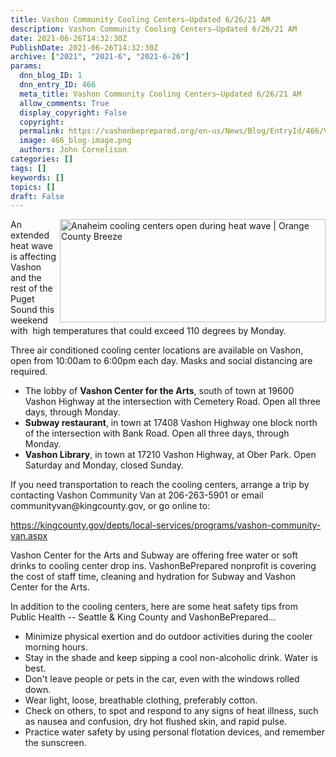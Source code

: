 ```yaml
---
title: Vashon Community Cooling Centers–Updated 6/26/21 AM
description: Vashon Community Cooling Centers–Updated 6/26/21 AM
date: 2021-06-26T14:32:30Z
PublishDate: 2021-06-26T14:32:30Z
archive: ["2021", "2021-6", "2021-6-26"]
params:
  dnn_blog_ID: 1
  dnn_entry_ID: 466
  meta_title: Vashon Community Cooling Centers–Updated 6/26/21 AM
  allow_comments: True
  display_copyright: False
  copyright:
  permalink: https://vashonbeprepared.org/en-us/News/Blog/EntryId/466/Vashon-Community-Cooling-Centers-ndash-Updated-6-26-21-AM
  image: 466_blog-image.png
  authors: John Cornelison
categories: []
tags: []
keywords: []
topics: []
draft: False
---
```


<p><img width="425" height="165" align="right" style="float: right; display: inline;" alt="Anaheim cooling centers open during heat wave | Orange County Breeze" src="https://external-content.duckduckgo.com/iu/?u=https%3A%2F%2Ftse2.mm.bing.net%2Fth%3Fid%3DOIP.R-tAQBpkA5k49NJ2--UY8AHaC4%26pid%3DApi&amp;f=1">An extended heat wave is affecting Vashon and the rest of the Puget Sound this weekend with&nbsp; high temperatures that could exceed 110 degrees by Monday.<p>Three air conditioned cooling center locations are available on Vashon, open from 10:00am to 6:00pm each day. Masks and social distancing are required.<ul><li>The lobby of <strong>Vashon Center for the Arts</strong>, south of town at 19600 Vashon Highway at the intersection with Cemetery Road. Open all three days, through Monday.<br></li><li><strong>Subway restaurant</strong>, in town at 17408 Vashon Highway one block north of the intersection with Bank Road. Open all three days, through Monday.</li><li><strong>Vashon Library</strong>, in town at 17210 Vashon Highway, at Ober Park. Open Saturday and Monday, closed Sunday.<br></li></ul><p>If you need transportation to reach the cooling centers, arrange a trip by contacting Vashon Community Van at 206-263-5901 or email <a>communityvan@kingcounty.gov</a>, or go online to:</p><p><a title="https://kingcounty.gov/depts/local-services/programs/vashon-community-van.aspx" href="https://kingcounty.gov/depts/local-services/programs/vashon-community-van.aspx">https://kingcounty.gov/depts/local-services/programs/vashon-community-van.aspx</a><p>Vashon Center for the Arts and Subway are offering free water or soft drinks to cooling center drop ins. VashonBePrepared nonprofit is covering the cost of staff time, cleaning and hydration for Subway and Vashon Center for the Arts.<p>In addition to the cooling centers, here are some heat safety tips from Public Health -- Seattle &amp; King County and VashonBePrepared...<ul><li>Minimize physical exertion and do outdoor activities during the cooler morning hours.</li><li>Stay in the shade and keep sipping a cool non-alcoholic drink. Water is best.</li><li>Don't leave people or pets in the car, even with the windows rolled down.</li><li>Wear light, loose, breathable clothing, preferably cotton.</li><li>Check on others, to spot and respond to any signs of heat illness, such as nausea and confusion, dry hot flushed skin, and rapid pulse. </li><li>Practice water safety by using personal flotation devices, and remember the sunscreen.</li></ul>
